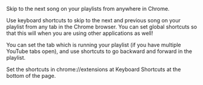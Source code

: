 Skip to the next song on your playlists from anywhere in Chrome.

Use keyboard shortcuts to skip to the next and previous song on your playlist from any tab in the Chrome browser. You can set global shortcuts so that this will when you are using other applications as well!

You can set the tab which is running your playlist (if you have multiple YouTube tabs open), and use shortcuts to go backward and forward in the playlist.

Set the shortcuts in chrome://extensions at Keyboard Shortcuts at the bottom of the page. 
